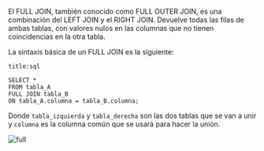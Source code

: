 El FULL JOIN, también conocido como FULL OUTER JOIN, es una combinación del LEFT JOIN y el RIGHT JOIN. Devuelve todas las filas de ambas tablas, con valores nulos en las columnas que no tienen coincidencias en la otra tabla.

La sintaxis básica de un FULL JOIN es la siguiente:

```ad-info
title:sql
```
```
SELECT *
FROM tabla_A
FULL JOIN tabla_B
ON tabla_A.columna = tabla_B.columna;
```

Donde `tabla_izquierda` y `tabla_derecha` son las dos tablas que se van a unir y `columna` es la columna común que se usará para hacer la unión.

![full](full.png)
